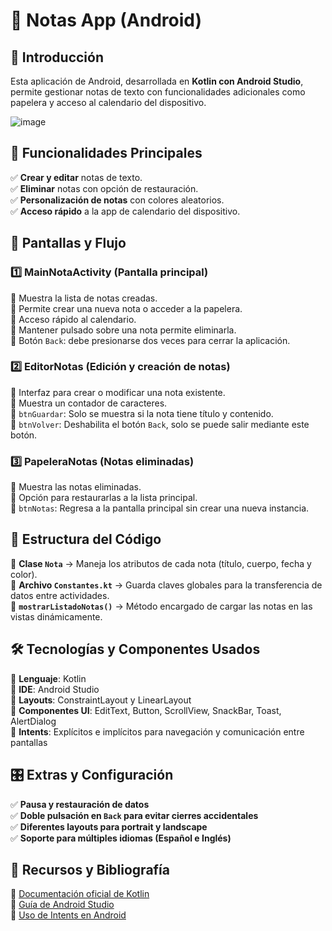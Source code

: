 # 📝 Notas App (Android)

## 📌 Introducción
Esta aplicación de Android, desarrollada en **Kotlin con Android Studio**, permite gestionar notas de texto con funcionalidades adicionales como papelera y acceso al calendario del dispositivo.

![image](https://github.com/user-attachments/assets/3ac4e1ca-7dcf-493c-b5cc-691bdcc7313b)

## 🚀 Funcionalidades Principales
✅ **Crear y editar** notas de texto.  
✅ **Eliminar** notas con opción de restauración.  
✅ **Personalización de notas** con colores aleatorios.  
✅ **Acceso rápido** a la app de calendario del dispositivo.

## 📱 Pantallas y Flujo

### 1️⃣ **MainNotaActivity** (Pantalla principal)
📌 Muestra la lista de notas creadas.  
📌 Permite crear una nueva nota o acceder a la papelera.  
📌 Acceso rápido al calendario.  
📌 Mantener pulsado sobre una nota permite eliminarla.  
📌 Botón `Back`: debe presionarse dos veces para cerrar la aplicación.  

### 2️⃣ **EditorNotas** (Edición y creación de notas)
📌 Interfaz para crear o modificar una nota existente.  
📌 Muestra un contador de caracteres.  
📌 `btnGuardar`: Solo se muestra si la nota tiene título y contenido.  
📌 `btnVolver`: Deshabilita el botón `Back`, solo se puede salir mediante este botón.  

### 3️⃣ **PapeleraNotas** (Notas eliminadas)
📌 Muestra las notas eliminadas.  
📌 Opción para restaurarlas a la lista principal.  
📌 `btnNotas`: Regresa a la pantalla principal sin crear una nueva instancia.  

## 📂 Estructura del Código
📌 **Clase `Nota`** → Maneja los atributos de cada nota (título, cuerpo, fecha y color).  
📌 **Archivo `Constantes.kt`** → Guarda claves globales para la transferencia de datos entre actividades.  
📌 **`mostrarListadoNotas()`** → Método encargado de cargar las notas en las vistas dinámicamente.  

## 🛠️ Tecnologías y Componentes Usados
🔹 **Lenguaje**: Kotlin  
🔹 **IDE**: Android Studio  
🔹 **Layouts**: ConstraintLayout y LinearLayout  
🔹 **Componentes UI**: EditText, Button, ScrollView, SnackBar, Toast, AlertDialog  
🔹 **Intents**: Explícitos e implícitos para navegación y comunicación entre pantallas  

## 🎛️ Extras y Configuración
✅ **Pausa y restauración de datos**  
✅ **Doble pulsación en `Back` para evitar cierres accidentales**  
✅ **Diferentes layouts para portrait y landscape**  
✅ **Soporte para múltiples idiomas (Español e Inglés)**  

## 📜 Recursos y Bibliografía
📌 [Documentación oficial de Kotlin](https://kotlinlang.org/docs/home.html)  
📌 [Guía de Android Studio](https://developer.android.com/studio)  
📌 [Uso de Intents en Android](https://developer.android.com/guide/components/intents-filters)  
